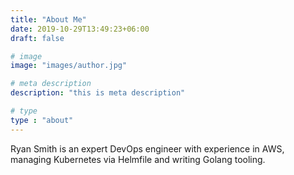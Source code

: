 ```yaml
---
title: "About Me"
date: 2019-10-29T13:49:23+06:00
draft: false

# image
image: "images/author.jpg"

# meta description
description: "this is meta description"

# type
type : "about"
---
```


Ryan Smith is an expert DevOps engineer with experience in AWS, managing Kubernetes via Helmfile and writing Golang tooling.
